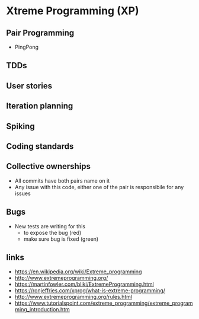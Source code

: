 # Xtreme Programming (XP)

## Pair Programming

- PingPong

## TDDs

## User stories

## Iteration planning

## Spiking


## Coding standards

## Collective ownerships

- All commits have both pairs name on it
- Any issue with this code, either one of the pair is responsibile for any issues

## Bugs

- New tests are writing for this
  - to expose the bug (red)
  - make sure bug is fixed (green)


## links

- https://en.wikipedia.org/wiki/Extreme_programming
- http://www.extremeprogramming.org/
- https://martinfowler.com/bliki/ExtremeProgramming.html
- https://ronjeffries.com/xprog/what-is-extreme-programming/
- http://www.extremeprogramming.org/rules.html
- https://www.tutorialspoint.com/extreme_programming/extreme_programming_introduction.htm
